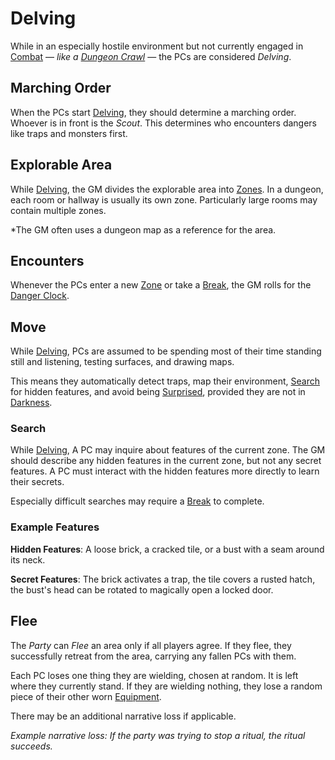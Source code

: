 # Delving

While in an especially hostile environment but not currently engaged in [Combat](../Combat/Combat.md) — *like a [Dungeon Crawl](Dungeon%20Crawl.md)* — the PCs are considered *Delving*.

## Marching Order

When the PCs start [Delving](Delving.md), they should determine a marching order. Whoever is in front is the *Scout*. This determines who encounters dangers like traps and monsters first.

## Explorable Area

While [Delving](Delving.md), the GM divides the explorable area into [Zones](../Core%20Procedures/Zone.md). In a dungeon, each room or hallway is usually its own zone. Particularly large rooms may contain multiple zones.

*The GM often uses a dungeon map as a reference for the area.

## Encounters

Whenever the PCs enter a new [Zone](../Core%20Procedures/Zone.md) or take a [Break](../Core%20Procedures/Break.md), the GM rolls for the [Danger Clock](Danger%20Clock.md).

## Move

While [Delving](Delving.md), PCs are assumed to be spending most of their time standing still and listening, testing surfaces, and drawing maps.

This means they automatically detect traps, map their environment, [Search](Delving.md#Search) for hidden features, and avoid being [Surprised](../Conditions/Surprised.md), provided they are not in [Darkness](../Hazards/Darkness.md).

### Search

While [Delving](Delving.md), A PC may inquire about features of the current zone. The GM should describe any hidden features in the current zone, but not any secret features. A PC must interact with the hidden features more directly to learn their secrets.

Especially difficult searches may require a [Break](../Core%20Procedures/Break.md) to complete.

### Example Features

**Hidden Features**: A loose brick, a cracked tile, or a bust with a seam around its neck.

**Secret Features**: The brick activates a trap, the tile covers a rusted hatch, the bust's head can be rotated to magically open a locked door.

## Flee

The *Party* can *Flee* an area only if all players agree. If they flee, they successfully retreat from the area, carrying any fallen PCs with them.

Each PC loses one thing they are wielding, chosen at random. It is left where they currently stand. If they are wielding nothing, they lose a random piece of their other worn [Equipment](../../Player%20Characters/Inventory/Equipment.md).

There may be an additional narrative loss if applicable.

*Example narrative loss: If the party was trying to stop a ritual, the ritual succeeds.*
